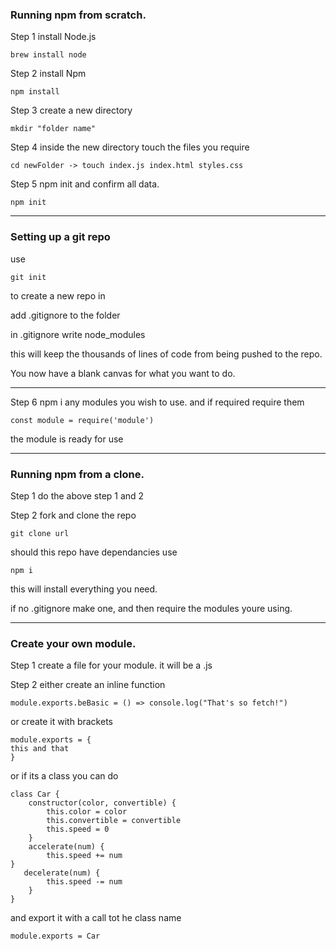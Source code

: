 ### Running npm from scratch.

Step 1 install Node.js

```
brew install node
```

Step 2 install Npm

```
npm install
```

Step 3 create a new directory

```
mkdir "folder name"
```

Step 4 inside the new directory touch the files you require

```
cd newFolder -> touch index.js index.html styles.css
```

Step 5 npm init and confirm all data.

```
npm init
```
---

### Setting up a git repo

use 
```
git init
```
to create a new repo in 

add .gitignore to the folder 

in .gitignore write node_modules 

this will keep the thousands of lines of code from being pushed to the repo.

You now have a blank canvas for what you want to do. 

---

Step 6 npm i any modules you wish to use. and if required require them

``` 
const module = require('module')
```

the module is ready for use

---

### Running npm from a clone.

Step 1 do the above step 1 and 2

Step 2 fork and clone the repo

```
git clone url
```

should this repo have dependancies use 

```
npm i
```

this will install everything you need. 

if no .gitignore make one, and then require the modules youre using. 

---

### Create your own module. 

Step 1 create a file for your module. it will be a .js

Step 2 either create an inline function

```
module.exports.beBasic = () => console.log("That's so fetch!")
```

or create it with brackets 

```
module.exports = {   
this and that
}
```

or if its a class you can do 

```
class Car {
    constructor(color, convertible) {
        this.color = color
        this.convertible = convertible
        this.speed = 0
    }
    accelerate(num) {
        this.speed += num
}
   decelerate(num) {
        this.speed -= num
    }
}
```
and export it with a call tot he class name

```
module.exports = Car
```
